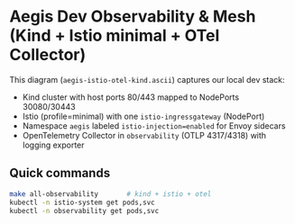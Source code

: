 # Aegis Dev Observability & Mesh (Kind + Istio minimal + OTel Collector)

This diagram (`aegis-istio-otel-kind.ascii`) captures our local dev stack:
- Kind cluster with host ports 80/443 mapped to NodePorts 30080/30443
- Istio (profile=minimal) with one `istio-ingressgateway` (NodePort)
- Namespace `aegis` labeled `istio-injection=enabled` for Envoy sidecars
- OpenTelemetry Collector in `observability` (OTLP 4317/4318) with logging exporter

## Quick commands
```bash
make all-observability       # kind + istio + otel
kubectl -n istio-system get pods,svc
kubectl -n observability get pods,svc
